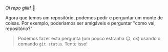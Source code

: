 _Oi repo giiit!_ :wave:

Agora que temos um repositório, podemos pedir e perguntar um monte de coisas. Por exemplo, poderíamos ser amigáveis e perguntar "como vai, repositório?"

> Podemos fazer esta pergunta (um pouco estranha :neutral_face:, ok) usando o comando `git status`. Tente isso!
